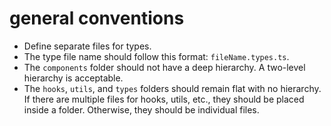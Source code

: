 # general conventions

- Define separate files for types.
- The type file name should follow this format: `fileName.types.ts`.
- The `components` folder should not have a deep hierarchy. A two-level hierarchy is acceptable.
- The `hooks`, `utils`, and `types` folders should remain flat with no hierarchy. If there are multiple files for hooks, utils, etc., they should be placed inside a folder. Otherwise, they should be individual files.

